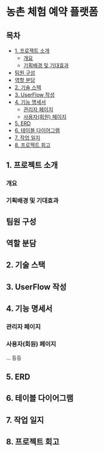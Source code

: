 # 농촌 체험 예약 플랫폼

## 목차

- [1. 프로젝트 소개](#1-프로젝트-소개)
    * [개요](#--)
    * [기획배경 및 기대효과](#-----------)
- [팀원 구성](#-----)
- [역할 분담](#-----)
- [2. 기술 스택](#2------)
- [3. UserFlow 작성](#3-userflow---)
- [4. 기능 명세서](#4-------)
    * [관리자 페이지](#-------)
    * [사용자(회원) 페이지](#-----------)
- [5. ERD](#5-erd)
- [6. 테이블 다이어그램](#6----------)
- [7. 작업 일지](#7------)
- [8. 프로젝트 회고](#8--------)

## 1. 프로젝트 소개

### 개요

### 기획배경 및 기대효과


## 팀원 구성

## 역할 분담

## 2. 기술 스택

## 3. UserFlow 작성

## 4. 기능 명세서

### 관리자 페이지

### 사용자(회원) 페이지

... 등등

## 5. ERD

## 6. 테이블 다이어그램

## 7. 작업 일지

## 8. 프로젝트 회고

<!--

**Here are some ideas to get you started:**

🙋‍♀️ A short introduction - what is your organization all about?
🌈 Contribution guidelines - how can the community get involved?
👩‍💻 Useful resources - where can the community find your docs? Is there anything else the community should know?
🍿 Fun facts - what does your team eat for breakfast?
🧙 Remember, you can do mighty things with the power of [Markdown](https://docs.github.com/github/writing-on-github/getting-started-with-writing-and-formatting-on-github/basic-writing-and-formatting-syntax)
-->
